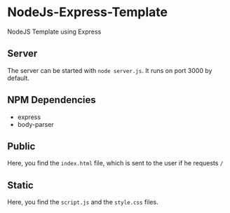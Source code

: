 # NodeJs-Express-Template
NodeJS Template using Express

## Server
The server can be started with `node server.js`. It runs on port 3000 by default.

## NPM Dependencies
- express
- body-parser

## Public 
Here, you find the `index.html` file, which is sent to the user if he requests `/`

## Static
Here, you find the `script.js` and the `style.css` files.
